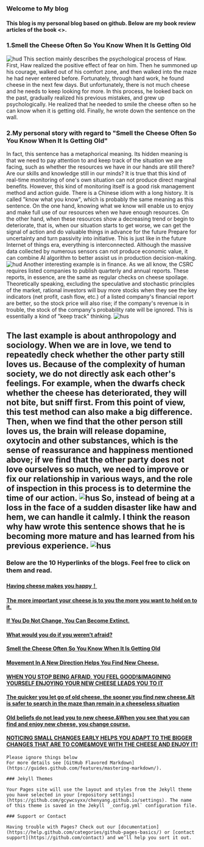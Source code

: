 ### Welcome to My blog

#### This blog is my personal blog based on github. Below are my book review articles of the book <<Who Moved My Cheese>>.


### 1.Smell the Cheese Often So You Know When It Is Getting Old
![hud](https://ss1.bdstatic.com/70cFuXSh_Q1YnxGkpoWK1HF6hhy/it/u=1379497707,1884409118&fm=26&gp=0.jpg)
This section mainly describes the psychological process of Haw. First, Haw realized the positive effect of fear on him. Then he summoned up his courage, walked out of his comfort zone, and then walked into the maze he had never entered before. Fortunately, through hard work, he found cheese in the next few days. But unfortunately, there is not much cheese and he needs to keep looking for more. In this process, he looked back on the past, gradually realized his previous mistakes, and grew up psychologically. He realized that he needed to smile the cheese often so he can know when it is getting old. Finally, he wrote down the sentence on the wall.
### 2.My personal story with regard to "Smell the Cheese Often So You Know When It Is Getting Old"
In fact, this sentence has a metaphorical meaning. Its hidden meaning is that we need to pay attention to and keep track of the situation we are facing, such as whether the resources we have in our hands are still there? Are our skills and knowledge still in our minds? It is true that this kind of real-time monitoring of one's own situation can not produce direct marginal benefits. However, this kind of monitoring itself is a good risk management method and action guide. There is a Chinese idiom with a long history. It is called "know what you know", which is probably the same meaning as this sentence. On the one hand, knowing what we know will enable us to enjoy and make full use of our resources when we have enough resources. On the other hand, when these resources show a decreasing trend or begin to deteriorate, that is, when our situation starts to get worse, we can get the signal of action and do valuable things in advance for the future Prepare for uncertainty and turn passivity into initiative. This is just like in the future Internet of things era, everything is interconnected. Although the massive data collected by numerous sensors can not produce economic value, it can combine AI algorithm to better assist us in production decision-making.
![hud](https://ss0.bdstatic.com/70cFuHSh_Q1YnxGkpoWK1HF6hhy/it/u=3238030637,1963336641&fm=26&gp=0.jpg)
Another interesting example is in finance. As we all know, the CSRC requires listed companies to publish quarterly and annual reports. These reports, in essence, are the same as regular checks on cheese spoilage. Theoretically speaking, excluding the speculative and stochastic principles of the market, rational investors will buy more stocks when they see the key indicators (net profit, cash flow, etc.) of a listed company's financial report are better, so the stock price will also rise; if the company's revenue is in trouble, the stock of the company's probability rate will be ignored. This is essentially a kind of "keep track" thinking.
![hus](https://ss0.bdstatic.com/70cFvHSh_Q1YnxGkpoWK1HF6hhy/it/u=644381695,2946375443&fm=26&gp=0.jpg)

The last example is about anthropology and sociology. When we are in love, we tend to repeatedly check whether the other party still loves us. Because of the complexity of human society, we do not directly ask each other's feelings. For example, when the dwarfs check whether the cheese has deteriorated, they will not bite, but sniff first. From this point of view, this test method can also make a big difference. Then, when we find that the other person still loves us, the brain will release dopamine, oxytocin and other substances, which is the sense of reassurance and happiness mentioned above; if we find that the other party does not love ourselves so much, we need to improve or fix our relationship in various ways, and the role of inspection in this process is to determine the time of our action.
![hus](https://ss3.bdstatic.com/70cFv8Sh_Q1YnxGkpoWK1HF6hhy/it/u=3219556482,693097629&fm=26&gp=0.jpg)
So, instead of being at a loss in the face of a sudden disaster like haw and hem, we can handle it calmly. I think the reason why haw wrote this sentence shows that he is becoming more mature and has learned from his previous experience.
![hus](https://ss1.bdstatic.com/70cFvXSh_Q1YnxGkpoWK1HF6hhy/it/u=2168977943,2449551228&fm=26&gp=0.jpg)
---------------------------------------------------------------------------------------
### Below are the 10 Hyperlinks of the blogs. Feel free to click on them and read.
#### [Having cheese makes you happy！](https://gcywcsyxx.github.io/chenyang.github.io/blog1)
#### [The more important your cheese is to you the more you want to hold on to it.](https://gcywcsyxx.github.io/chenyang.github.io/blog2)
#### [If You Do Not Change, You Can Become Extinct.](https://gcywcsyxx.github.io/chenyang.github.io/blog3)
#### [What would you do if you weren’t afraid?](https://gcywcsyxx.github.io/chenyang.github.io/blog4)
#### [Smell the Cheese Often So You Know When It Is Getting Old](https://gcywcsyxx.github.io/chenyang.github.io/blog5)
#### [Movement In A New Direction Helps You Find New Cheese.](https://gcywcsyxx.github.io/chenyang.github.io/blog6)
#### [WHEN YOU STOP BEING AFRAID, YOU FEEL GOOD!&IMAGINING YOURSELF ENJOYING YOUR NEW CHEESE LEADS YOU TO IT](https://gcywcsyxx.github.io/chenyang.github.io/blog7)
#### [The quicker you let go of old cheese, the sooner you find new cheese.&It is safer to search in the maze than remain in a cheeseless situation](https://gcywcsyxx.github.io/chenyang.github.io/blog8)
#### [Old beliefs do not lead you to new cheese.&When you see that you can find and enjoy new cheese, you change course.](https://gcywcsyxx.github.io/chenyang.github.io/blog9)
#### [NOTICING SMALL CHANGES EARLY HELPS YOU ADAPT TO THE BIGGER CHANGES THAT ARE TO COME&MOVE WITH THE CHEESE AND ENJOY IT!](https://gcywcsyxx.github.io/chenyang.github.io/blog10)
















```
Please ignore things below
For more details see [GitHub Flavored Markdown](https://guides.github.com/features/mastering-markdown/).

### Jekyll Themes

Your Pages site will use the layout and styles from the Jekyll theme you have selected in your [repository settings](https://github.com/gcywcsyxx/chenyang.github.io/settings). The name of this theme is saved in the Jekyll `_config.yml` configuration file.

### Support or Contact

Having trouble with Pages? Check out our [documentation](https://help.github.com/categories/github-pages-basics/) or [contact support](https://github.com/contact) and we’ll help you sort it out.
